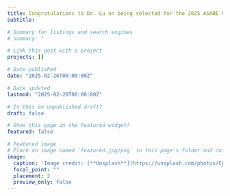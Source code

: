 ```yaml
---
title: Congratulations to Dr. Lu on being selected for the 2025 ASABE New Holland Young Researcher Award 👋👋
subtitle: 

# Summary for listings and search engines
# summary: "

# Link this post with a project
projects: []

# Date published
date: "2025-02-26T00:00:00Z"

# Date updated
lastmod: "2025-02-26T00:00:00Z"

# Is this an unpublished draft?
draft: false

# Show this page in the Featured widget?
featured: false

# Featured image
# Place an image named `featured.jpg/png` in this page's folder and customize its options here.
image:
  caption: 'Image credit: [**Unsplash**](https://unsplash.com/photos/CpkOjOcXdUY)'
  focal_point: ""
  placement: 2
  preview_only: false
---
```

